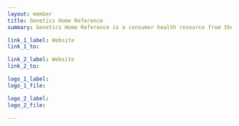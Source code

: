 ```yaml
---
layout: member
title: Genetics Home Reference
summary: Genetics Home Reference is a consumer health resource from the National Library of Medicine, part of the National Institutes of Health. This website provides information for the general public about health conditions with a genetic basis and discusses the functions of and variations in genes and/or chromosomes that underlie these conditions.

link_1_label: Website
link_1_to:

link_2_label: Website
link_2_to:

logo_1_label:
logo_1_file:

logo_2_label:
logo_2_file:

---
```

